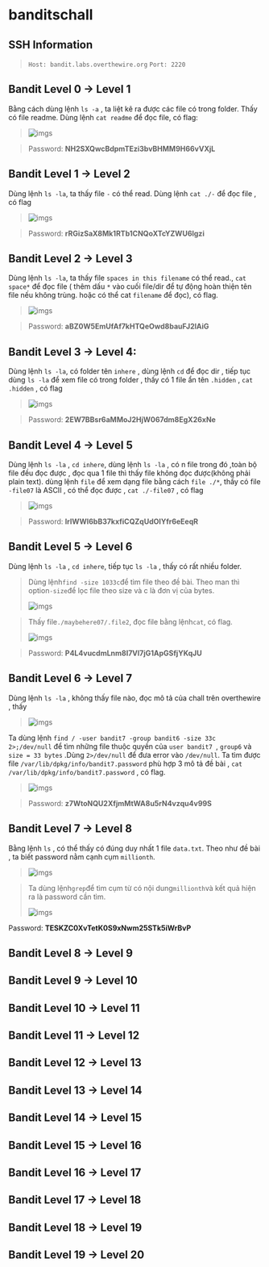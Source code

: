 # banditschall

## SSH Information

> `Host: bandit.labs.overthewire.org`
> `Port: 2220`

## **Bandit Level 0 → Level 1**

Bằng cách dùng lệnh `ls -a` , ta liệt kê ra được các file có trong folder. Thấy có file readme. Dùng lệnh `cat readme` để đọc file, có flag:

> ![imgs](/imgs/lv0.png)


> Password:  **NH2SXQwcBdpmTEzi3bvBHMM9H66vVXjL**

## **Bandit Level 1 → Level 2**

Dùng lệnh `ls -la`, ta thấy file `-` có thể read. Dùng lệnh `cat ./-` để đọc file , có flag

> ![imgs](/imgs/lv1.png)


> Password:  **rRGizSaX8Mk1RTb1CNQoXTcYZWU6lgzi**

## **Bandit Level 2 → Level 3**

Dùng lệnh `ls -la`, ta thấy file `spaces in this filename` có thể read., `cat space*` để đọc file ( thêm dấu `*` vào cuối file/dir để tự động hoàn thiện tên file nếu không trùng. hoặc có thể cat `filename` để đọc), có flag.

> ![imgs](/imgs/lv2.png)


> Password:  **aBZ0W5EmUfAf7kHTQeOwd8bauFJ2lAiG**

## **Bandit Level 3 → Level 4**:

Dùng lệnh `ls -la`, có folder tên `inhere` , dùng lệnh `cd` để đọc dir , tiếp tục dùng `ls -la` để xem file có trong folder , thấy có 1 file ẩn tên `.hidden` , `cat .hidden` , có flag

> ![imgs](/imgs/lv3.png)


> Password:  **2EW7BBsr6aMMoJ2HjW067dm8EgX26xNe**

## **Bandit Level 4 → Level 5**

Dùng lệnh `ls -la` , `cd inhere`, dùng lệnh `ls -la` , có n file trong đó ,toàn bộ file đều đọc được , đọc qua 1 file thì thấy file không đọc được(không phải plain text). dùng lệnh `file` để xem dạng file bằng cách `file ./*`, thấy có file `-file07` là ASCII , có thể đọc được , `cat ./-file07` , có flag

> ![imgs](/imgs/lv4.png)


> Password:  **lrIWWI6bB37kxfiCQZqUdOIYfr6eEeqR**

## **Bandit Level 5 → Level 6**

Dùng lệnh `ls -la` , `cd inhere`, tiếp tục `ls -la` , thấy có rất nhiều folder.

> Dùng lệnh`find -size 1033c`để tìm file theo đề bài. Theo man thì option`-size`để lọc file theo size và c là đơn vị của bytes.
>
> ![imgs](/imgs/manfind.png)


> Thấy file`./maybehere07/.file2`, đọc file bằng lệnh`cat`, có flag.
>
> ![imgs](/imgs/lv5.png)


> Password:  **P4L4vucdmLnm8I7Vl7jG1ApGSfjYKqJU**

## **Bandit Level 6 → Level 7**

Dùng lệnh `ls -la` , không thấy file nào, đọc mô tả của chall trên overthewire , thấy

> ![imgs](/imgs/otwlv6.png)


Ta dùng lệnh `find / -user bandit7 -group bandit6 -size 33c 2>;/dev/null` để tìm những file thuộc quyền của `user bandit7 `, `group6` và `size = 33 bytes` .Dùng `2>/dev/null` để đưa error vào `/dev/null`. Ta tìm được file `/var/lib/dpkg/info/bandit7.password` phù hợp 3 mô tả đề bài , `cat /var/lib/dpkg/info/bandit7.password` , có flag.

> ![imgs](/imgs/lv6.png)


> Password: **z7WtoNQU2XfjmMtWA8u5rN4vzqu4v99S**

## **Bandit Level 7 → Level 8**

Bằng lệnh `ls` , có thể thấy có đúng duy nhất 1 file `data.txt`. Theo như đề bài , ta biết password nằm cạnh cụm `millionth`.

> ![imgs](/imgs/debai7.png)


> Ta dùng lệnh`grep`để tìm cụm từ có nội dung`millionth`và kết quả hiện ra là password cần tìm.
>
> ![imgs](/imgs/lv7.png)


Password: **TESKZC0XvTetK0S9xNwm25STk5iWrBvP**

## **Bandit Level 8 → Level 9**

## **Bandit Level 9 → Level 10**

## **Bandit Level 10 → Level 11**

## **Bandit Level 11 → Level 12**

## **Bandit Level 12 → Level 13**

## **Bandit Level 13 → Level 14**

## **Bandit Level 14 → Level 15**

## **Bandit Level 15 → Level 16**

## **Bandit Level 16 → Level 17**

## **Bandit Level 17 → Level 18**

## **Bandit Level 18 → Level 19**

## **Bandit Level 19 → Level 20**